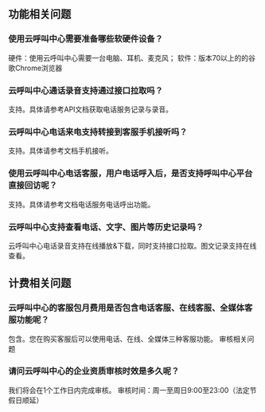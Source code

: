 ## 功能相关问题
### 使用云呼叫中心需要准备哪些软硬件设备？
硬件：使用云呼叫中心需要一台电脑、耳机、麦克风；
软件：版本70以上的的谷歌Chrome浏览器
### 云呼叫中心通话录音支持通过接口拉取吗？
支持。具体请参考API文档获取电话服务记录与录音。
###  云呼叫中心电话来电支持转接到客服手机接听吗？
支持。具体请参考文档手机接听。
###  使用云呼叫中心电话客服，用户电话呼入后，是否支持呼叫中心平台直接回访呢？
支持。具体请参考文档电话服务电话呼出功能。
###  云呼叫中心支持查看电话、文字、图片等历史记录吗？
云呼叫中心电话录音支持在线播放&下载，同时支持接口拉取。图文记录支持在线查看。
## 计费相关问题
### 云呼叫中心的客服包月费用是否包含电话客服、在线客服、全媒体客服功能呢？
包含。您在购买客服后可以使用电话、在线、全媒体三种客服功能。
审核相关问题
### 请问云呼叫中心的企业资质审核时效是多久呢？
我们将会在1个工作日内完成审核。
审核时间：周一至周日9:00至23:00（法定节假日顺延）
